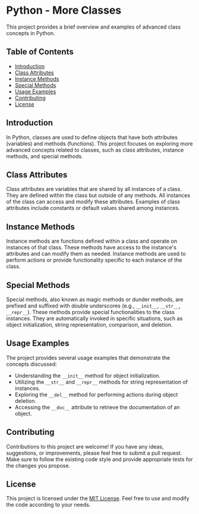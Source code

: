 # Python - More Classes

This project provides a brief overview and examples of advanced class concepts in Python.

## Table of Contents

- [Introduction](#introduction)
- [Class Attributes](#class-attributes)
- [Instance Methods](#instance-methods)
- [Special Methods](#special-methods)
- [Usage Examples](#usage-examples)
- [Contributing](#contributing)
- [License](#license)

## Introduction

In Python, classes are used to define objects that have both attributes (variables) and methods (functions). This project focuses on exploring more advanced concepts related to classes, such as class attributes, instance methods, and special methods.

## Class Attributes

Class attributes are variables that are shared by all instances of a class. They are defined within the class but outside of any methods. All instances of the class can access and modify these attributes. Examples of class attributes include constants or default values shared among instances.

## Instance Methods

Instance methods are functions defined within a class and operate on instances of that class. These methods have access to the instance's attributes and can modify them as needed. Instance methods are used to perform actions or provide functionality specific to each instance of the class.

## Special Methods

Special methods, also known as magic methods or dunder methods, are prefixed and suffixed with double underscores (e.g., `__init__`, `__str__`, `__repr__`). These methods provide special functionalities to the class instances. They are automatically invoked in specific situations, such as object initialization, string representation, comparison, and deletion.

## Usage Examples

The project provides several usage examples that demonstrate the concepts discussed:

- Understanding the `__init__` method for object initialization.
- Utilizing the `__str__` and `__repr__` methods for string representation of instances.
- Exploring the `__del__` method for performing actions during object deletion.
- Accessing the `__doc__` attribute to retrieve the documentation of an object.

## Contributing

Contributions to this project are welcome! If you have any ideas, suggestions, or improvements, please feel free to submit a pull request. Make sure to follow the existing code style and provide appropriate tests for the changes you propose.

## License

This project is licensed under the [MIT License](LICENSE). Feel free to use and modify the code according to your needs.

